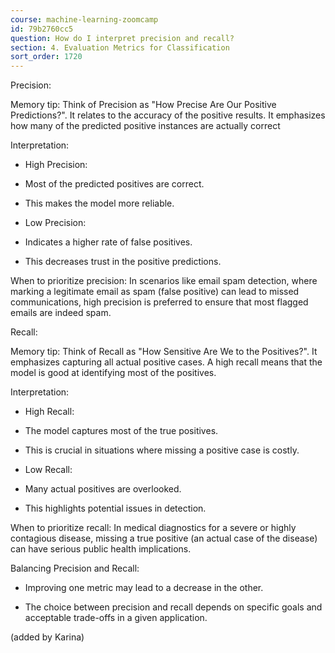 ```yaml
---
course: machine-learning-zoomcamp
id: 79b2760cc5
question: How do I interpret precision and recall?
section: 4. Evaluation Metrics for Classification
sort_order: 1720
---
```


Precision:

Memory tip: Think of Precision as "How Precise Are Our Positive Predictions?". It relates to the accuracy of the positive results. It emphasizes how many of the predicted positive instances are actually correct

Interpretation:

- High Precision:

- Most of the predicted positives are correct.

- This makes the model more reliable.

- Low Precision:

- Indicates a higher rate of false positives.

- This decreases trust in the positive predictions.

When to prioritize precision: In scenarios like email spam detection, where marking a legitimate email as spam (false positive) can lead to missed communications, high precision is preferred to ensure that most flagged emails are indeed spam.

Recall:

Memory tip: Think of Recall as "How Sensitive Are We to the Positives?". It emphasizes capturing all actual positive cases. A high recall means that the model is good at identifying most of the positives.

Interpretation:

- High Recall:

- The model captures most of the true positives.

- This is crucial in situations where missing a positive case is costly.

- Low Recall:

- Many actual positives are overlooked.

- This highlights potential issues in detection.

When to prioritize recall: In medical diagnostics for a severe or highly contagious disease, missing a true positive (an actual case of the disease) can have serious public health implications.

Balancing Precision and Recall:

- Improving one metric may lead to a decrease in the other.

- The choice between precision and recall depends on specific goals and acceptable trade-offs in a given application.

(added by Karina)


